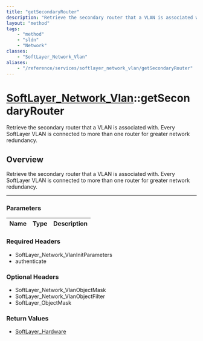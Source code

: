 ```yaml
---
title: "getSecondaryRouter"
description: "Retrieve the secondary router that a VLAN is associated with. Every SoftLayer VLAN is connected to more than one router... "
layout: "method"
tags:
    - "method"
    - "sldn"
    - "Network"
classes:
    - "SoftLayer_Network_Vlan"
aliases:
    - "/reference/services/softlayer_network_vlan/getSecondaryRouter"
---
```

# [SoftLayer_Network_Vlan](/reference/services/SoftLayer_Network_Vlan)::getSecondaryRouter


Retrieve the secondary router that a VLAN is associated with. Every SoftLayer VLAN is connected to more than one router for greater network redundancy.


## Overview 
Retrieve the secondary router that a VLAN is associated with. Every SoftLayer VLAN is connected to more than one router for greater network redundancy.

-----

### Parameters 
|Name | Type | Description |
| --- | --- | --- |


### Required Headers
* SoftLayer_Network_VlanInitParameters
* authenticate


### Optional Headers
* SoftLayer_Network_VlanObjectMask
* SoftLayer_Network_VlanObjectFilter
* SoftLayer_ObjectMask

### Return Values
* <a href='/reference/datatypes/SoftLayer_Hardware'>SoftLayer_Hardware </a>




